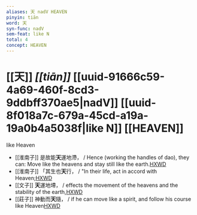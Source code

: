 ```yaml
---
aliases: 天 nadV HEAVEN
pinyin: tiān
word: 天
syn-func: nadV
sem-feat: like N
total: 4
concept: HEAVEN 
---
```

# [[天]] *[[tiān]]*  [[uuid-91666c59-4a69-460f-8cd3-9ddbff370ae5|nadV]] [[uuid-8f018a7c-679a-45cd-a19a-19a0b4a5038f|like N]] [[HEAVEN]]
like Heaven
 - [[淮南子]] 是故能**天**運地滯， / Hence (working the handles of dao), they can: Move like the heavens and stay still like the earth.[HXWD](https://hxwd.org/textview.html?location=KR3j0010_tls_001-2a.7)
 - [[淮南子]] 「其生也**天**行，
                     / "In their life, act in accord with Heaven;[HXWD](https://hxwd.org/textview.html?location=KR3j0010_tls_007-8a.9)
 - [[文子]] **天**運地墆， / effects the movement of the heavens and the stability of the earth,[HXWD](https://hxwd.org/textview.html?location=KR5c0118_tls_001-1a.44)
 - [[莊子]] 神動而**天**隨，
                     / if he can move like a spirit, and follow his course like Heaven[HXWD](https://hxwd.org/textview.html?location=KR5c0126_tls_011-4a.14)
